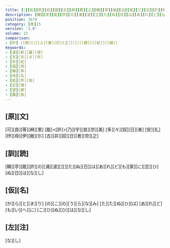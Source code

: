 ```yaml
---
title: [（][到][筑][前][國][志][麻][郡][之][韓][亭][舶][泊][經][三][日][於][時][夜][月][之][光][皎][々][流][照][奄][對][此]<[華]>[旅][情][悽][噎][各][陳][心][緒][聊][以][裁][歌][六][首][）]
description: [韓][亭][能][許][の][浦][波][立][た][ぬ][日][は][あ][れ][ど][も][家][に][恋][ひ][ぬ][日][は][な][し]
position: 3670
category: [巻]15
version: '1.0'
volume: 15
comparison:
- [許] [[西][（][上][書][訂][正][）]][[類]][[紀]][[細]]
keywords:
- [遣][新][羅][使]
- [天][平][８][年]
- [年][紀]
- [福][岡]
- [韓][亭]
- [地][名]
- [能][許][島]
- [恋][情]
- [望][郷]
- [羈][旅]
---
```


## [原][文]

[可][良][等][麻][里] [能]<[許]>[乃][宇][良][奈][美] [多][々][奴][日][者] [安][礼][杼][母][伊][敝][尓] [古][非][奴][日][者][奈][之]

## [訓][読]

[韓][亭][能][許][の][浦][波][立][た][ぬ][日][は][あ][れ][ど][も][家][に][恋][ひ][ぬ][日][は][な][し]

## [仮][名]

[か][ら][と][ま][り] [の][こ][の][う][ら][な][み] [た][た][ぬ][ひ][は] [あ][れ][ど][も][い][へ][に] [こ][ひ][ぬ][ひ][は][な][し]

## [左][注]

[な][し]
